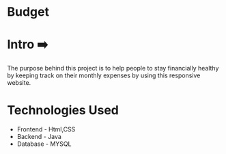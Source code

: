# Budget

# Intro :arrow_right:
 The purpose behind this project is to help people to stay financially healthy by keeping track on their monthly expenses by using this responsive website.
 
 # Technologies Used
- Frontend - Html,CSS
- Backend  - Java
- Database - MYSQL
